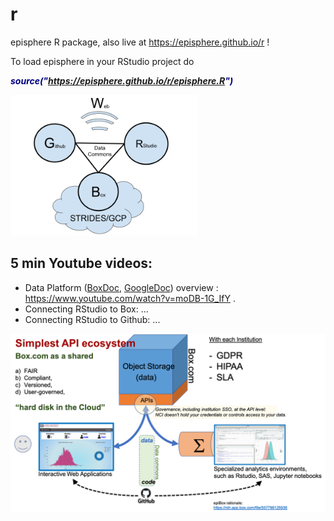# r
episphere R package, also live at https://episphere.github.io/r !

To load episphere in your RStudio project do 

<b><i style="backgroundColor:yellow;color:navy"> source("https://episphere.github.io/r/episphere.R") </i></b>

<img width=300 src="https://github.com/episphere/r/blob/main/Data%20Platform%20Diagram.png">

## 5 min Youtube videos:

* Data Platform (<a href="https://nih.app.box.com/file/810301962766" target="_blank">BoxDoc</a>, <a href="https://docs.google.com/document/d/1t-A7UTcdSqrxZcw7_Is4v_Lr6cuDPZ3rOEX20u4MRZU/edit?usp=sharing" target="_blank">GoogleDoc</a>) overview : https://www.youtube.com/watch?v=moDB-1G_IfY .
* Connecting RStudio to Box: ...
* Connecting RStudio to Github: ...

<img width=600 src="https://github.com/episphere/r/blob/main/withPictures.png">

